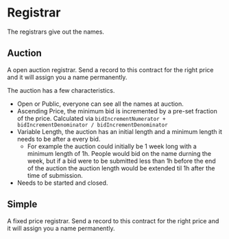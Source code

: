 # Registrar

The registrars give out the names.

## Auction

A open auction registrar. Send a record to this contract for the right price and
it will assign you a name permanently.

The auction has a few characteristics.

- Open or Public, everyone can see all the names at auction.
- Ascending Price, the minimum bid is incremented by a pre-set fraction of the
  price. Calculated via
  `bidIncrementNumerator + bidIncrementDenominator / bidIncrementDenominator`
- Variable Length, the auction has an initial length and a minimum length it
  needs to be after a every bid.
  - For example the auction could initially be 1 week long with a minimum length
    of 1h. People would bid on the name durning the week, but if a bid were to
    be submitted less than 1h before the end of the auction the auction length
    would be extended til 1h after the time of submission.
- Needs to be started and closed.

## Simple

A fixed price registrar. Send a record to this contract for the right price and
it will assign you a name permanently.

